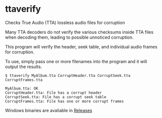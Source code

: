 # ttaverify
Checks True Audio (TTA) lossless audio files for corruption

Many TTA decoders do not verify the various checksums inside TTA files when decoding them, leading to possible unnoticed corruption.

This program will verify the header, seek table, and individual audio frames for corruption.

To use, simply pass one or more filenames into the program and it will output the results.
```
$ ttaverify MyAlbum.tta CorruptHeader.tta CorruptSeek.tta CorruptFrames.tta

MyAlbum.tta: OK
CorruptHeader.tta: File has a corrupt header
CorruptSeek.tta: File has a corrupt seek table
CorruptFrames.tta: File has one or more corrupt frames
```

Windows binaries are avaliable in [Releases](https://github.com/Hakkin/ttaverify/releases)
